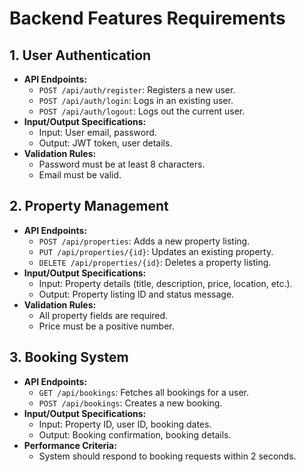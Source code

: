 # Backend Features Requirements

## 1. User Authentication
- **API Endpoints:**
  - `POST /api/auth/register`: Registers a new user.
  - `POST /api/auth/login`: Logs in an existing user.
  - `POST /api/auth/logout`: Logs out the current user.
- **Input/Output Specifications:**
  - Input: User email, password.
  - Output: JWT token, user details.
- **Validation Rules:**
  - Password must be at least 8 characters.
  - Email must be valid.

## 2. Property Management
- **API Endpoints:**
  - `POST /api/properties`: Adds a new property listing.
  - `PUT /api/properties/{id}`: Updates an existing property.
  - `DELETE /api/properties/{id}`: Deletes a property listing.
- **Input/Output Specifications:**
  - Input: Property details (title, description, price, location, etc.).
  - Output: Property listing ID and status message.
- **Validation Rules:**
  - All property fields are required.
  - Price must be a positive number.

## 3. Booking System
- **API Endpoints:**
  - `GET /api/bookings`: Fetches all bookings for a user.
  - `POST /api/bookings`: Creates a new booking.
- **Input/Output Specifications:**
  - Input: Property ID, user ID, booking dates.
  - Output: Booking confirmation, booking details.
- **Performance Criteria:**
  - System should respond to booking requests within 2 seconds.
